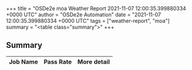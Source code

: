 +++
title = "OSDe2e moa Weather Report 2021-11-07 12:00:35.399880334 +0000 UTC"
author = "OSDe2e Automation"
date = "2021-11-07 12:00:35.399880334 +0000 UTC"
tags = ["weather-report", "moa"]
summary = "<table class=\"summary\"></table>"
+++
## Summary

| Job Name | Pass Rate | More detail |
|----------|-----------|-------------|




